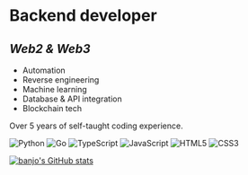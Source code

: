 # **Backend developer**
## *Web2 & Web3*

- Automation
- Reverse engineering
- Machine learning
- Database & API integration
- Blockchain tech

Over 5 years of self-taught coding experience.

![Python](https://img.shields.io/badge/python-3670A0?style=for-the-badge&logo=python&logoColor=ffdd54) ![Go](https://img.shields.io/badge/go-%2300ADD8.svg?style=for-the-badge&logo=go&logoColor=white) ![TypeScript](https://img.shields.io/badge/typescript-%23007ACC.svg?style=for-the-badge&logo=typescript&logoColor=white) ![JavaScript](https://img.shields.io/badge/javascript-%23323330.svg?style=for-the-badge&logo=javascript&logoColor=%23F7DF1E) ![HTML5](https://img.shields.io/badge/html5-%23E34F26.svg?style=for-the-badge&logo=html5&logoColor=white) ![CSS3](https://img.shields.io/badge/css3-%231572B6.svg?style=for-the-badge&logo=css3&logoColor=white)

[![banjo's GitHub stats](https://github-readme-stats.vercel.app/api?username=SSbanjo&count_private=true&show_icons=true&theme=gruvbox&hide=issues,contribs)](https://github.com/anuraghazra/github-readme-stats)
